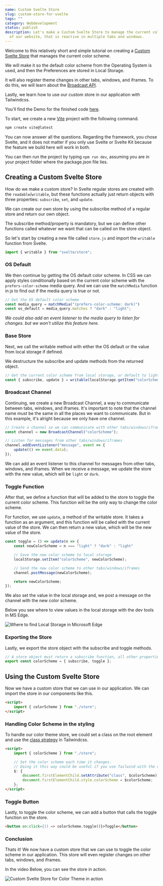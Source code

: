 ```yaml
---
name: Custom Svelte Store
slug: custom-store-for-svelte
tags: ""
category: Webdevelopment
status: publish
description: Let's make a Custom Svelte Store to manage the current color scheme
  of our website, that is reactive in multiple tabs and windows.
---
```


Welcome to this relatively short and simple tutorial on creating a [Custom Svelte Store](https://svelte.dev/tutorial/custom-stores) that manages the current color scheme.

We will make it so the default color scheme from the Operating System is used, and then the Preferences are stored in Local Storage.

It will also register theme changes in other tabs, windows, and iframes. To do this, we will learn about the [Broadcast API](https://developer.mozilla.org/en-US/docs/Web/API/Broadcast_Channel_API).

Lastly, we learn how to use our custom store in our application with Tailwindcss.

You'll find the Demo for the finished code [here](https://demos.maximmaeder.com/d/color-scheme-store-for-svelte/).

To start, we create a new [Vite](https://vitejs.dev/) project with the following command.

```sh
npm create vite@latest
```

You can now answer all the questions. Regarding the framework, you chose Svelte, and it does not matter if you only use Svelte or Svelte Kit because the feature we build here will work in both.

You can then run the project by typing `npm run dev`, assuming you are in your project folder where the package.json file lies.

## Creating a Custom Svelte Store

How do we make a custom store? In Svelte regular stores are created with the `readable`/`writable`, but these functions actually just return objects with three properties: `subscribe`, `set`, and `update`.

We can create our own store by using the subscribe method of a regular store and return our own object.

The subscribe method/property is mandatory, but we can define other functions called whatever we want that can be called on the store object.

So let's start by creating a new file called `store.js` and import the `writable` function from Svelte.

```js
import { writable } from "svelte/store";
```

### OS Default

We then continue by getting the OS default color scheme. In CSS we can apply styles conditionally based on the current color scheme with the `prefers-color-scheme` media query. And we can use the `matchMedia` function in js to find out if the media query is true or not.

```js
// Get the OS default color scheme
const media_query = matchMedia("(prefers-color-scheme: dark)")
const os_default = media_query.matches ? "dark" : "light";
```

*We could also add an event listener to the media query to listen for changes. but we won't utilize this feature here.*

### Base Store

Next, we call the writable method with either the OS default or the value from local storage if defined.

We destructure the subscribe and update methods from the returned object.

```js
// Get the current color scheme from local storage, or default to light
const { subscribe, update } = writable(localStorage.getItem("colorScheme") ?? os_default);
```

### Broadcast Channel

Continuing, we create a new Broadcast Channel, a way to communicate between tabs, windows, and iframes. It's important to note that the channel name must be the same in all the places we want to communicate. But in this example, it's alright because we only have one channel.

```js
// Create a channel so we can communicate with other tabs/windows/iframes
const channel = new BroadcastChannel("colorScheme");

// Listen for messages from other tabs/windows/iframes
channel.addEventListener("message", event => {
    update(() => event.data);
});
```

We can add an event listener to this channel for messages from other tabs, windows, and iframes. When we receive a message, we update the store with the new value, which will be `light` or `dark`.

### Toggle Function

After that, we define a function that will be added to the store to toggle the current color scheme. This function will be the only way to change the color scheme.

For function, we use `update`, a method of the writable store. It takes a function as an argument, and this function will be called with the current value of the store. We can then return a new value, which will be the new value of the store.

```js
const toggle = () => update(n => {
    const newColorScheme = n === "light" ? "dark" : "light"

    // Save the new color scheme to local storage
    localStorage.setItem("colorScheme", newColorScheme);

    // Send the new color scheme to other tabs/windows/iframes
    channel.postMessage(newColorScheme);

    return newColorScheme;
});
```

We also set the value in the local storage and, we post a message on the channel with the new color scheme.

Below you see where to view values in the local storage with the dev tools in MS Edge.

![Where to find Local Storage in Microsoft Edge](https://raw.githubusercontent.com/Maximinodotpy/articles/main/037%20-%20Color%20Scheme%20Store%20for%20Svelte/_blog/local_storage.gif)

### Exporting the Store

Lastly, we export the store object with the subscribe and toggle methods.

```js
// A store object must return a subscribe function, all other properties are optional.
export const colorScheme = { subscribe, toggle };
```

## Using the Custom Svelte Store

Now we have a custom store that we can use in our application. We can import the store in our components like this.

```html
<script>
    import { colorScheme } from "./store";
</script>
```

### Handling Color Scheme in the styling

To handle our color theme store, we could set a class on the root element and use the [class strategy](https://tailwindcss.com/docs/dark-mode#toggling-dark-mode-manually) in Tailwindcss.

```html
<script>
    import { colorScheme } from "./store";

    // Set the color scheme each time it changes.
    // Doing it this way could be useful if you use Tailwind with the class strategy.
    $: {
        document.firstElementChild.setAttribute("class", $colorScheme);
        document.firstElementChild.style.colorScheme = $colorScheme;
    };
</script>
```

### Toggle Button

Lastly, to toggle the color scheme, we can add a button that calls the toggle function on the store.

```html
<button on:click={() => colorScheme.toggle()}>Toggle</button>
```

### Conclusion

Thats it! We now have a custom store that we can use to toggle the color scheme in our application. This store will even register changes on other tabs, windows, and iframes.

In the video Below, you can see the store in action.

![Custom Svelte Store for Color Theme in action](https://raw.githubusercontent.com/Maximinodotpy/articles/main/037%20-%20Color%20Scheme%20Store%20for%20Svelte/_blog/showcase.gif)